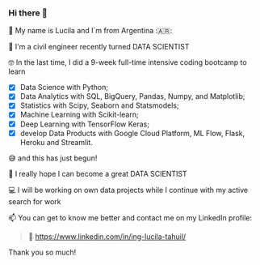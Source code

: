 ### Hi there 👋

👩 My name is Lucila and I´m from Argentina :🇦🇷:

🌱 I'm a civil engineer recently turned DATA SCIENTIST

🤓 In the last time, I did a 9-week full-time intensive coding bootcamp to learn 
  - [x] Data Science with Python;
  - [x] Data Analytics with SQL, BigQuery, Pandas, Numpy, and Matplotlib; 
  - [x] Statistics with Scipy, Seaborn and Statsmodels; 
  - [x] Machine Learning with Scikit-learn; 
  - [x] Deep Learning with TensorFlow Keras; 
  - [x] develop Data Products with Google Cloud Platform, ML Flow, Flask, Heroku and Streamlit.

😅 and this has just begun!

💪 I really hope I can become a great DATA SCIENTIST

💻 I will be working on own data projects while I continue with my active search for work

📫 You can get to know me better and contact me on my LinkedIn profile:

  > 🔗 https://www.linkedin.com/in/ing-lucila-tahuil/

Thank you so much!
